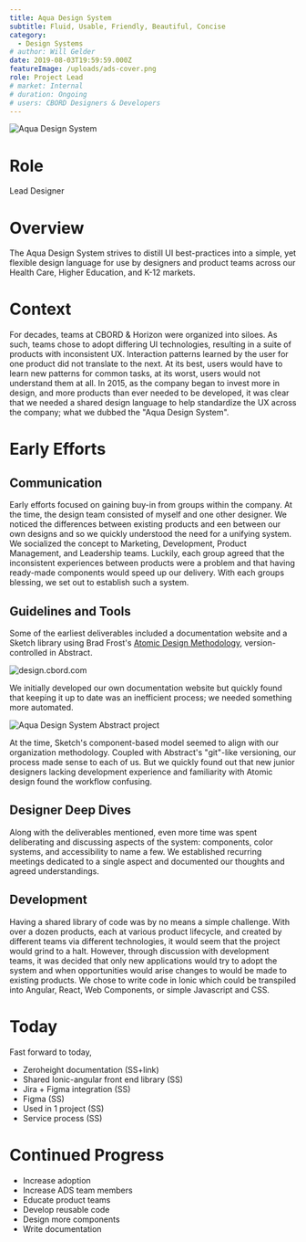 ```yaml
---
title: Aqua Design System
subtitle: Fluid, Usable, Friendly, Beautiful, Concise
category:
  - Design Systems
# author: Will Gelder
date: 2019-08-03T19:59:59.000Z
featureImage: /uploads/ads-cover.png
role: Project Lead
# market: Internal
# duration: Ongoing
# users: CBORD Designers & Developers
---
```

![Aqua Design System](/uploads/ads-cover.png)
# Role
Lead Designer

# Overview
The Aqua Design System strives to distill UI best-practices into a simple, yet flexible design language for use by designers and product teams across our Health Care, Higher Education, and K-12 markets. 

# Context
For decades, teams at CBORD & Horizon were organized into siloes. As such, teams chose to adopt differing UI technologies, resulting in a suite of products with inconsistent UX. Interaction patterns learned by the user for one product did not translate to the next. At its best, users would have to learn new patterns for common tasks, at its worst, users would not understand them at all. In 2015, as the company began to invest more in design, and more products than ever needed to be developed, it was clear that we needed a shared design language to help standardize the UX across the company; what we dubbed the "Aqua Design System".

# Early Efforts
## Communication
Early efforts focused on gaining buy-in from groups within the company. At the time, the design team consisted of myself and one other designer. We noticed the differences between existing products and een between our own designs and so we quickly understood the need for a unifying system. We socialized the concept to Marketing, Development, Product Management, and Leadership teams. Luckily, each group agreed that the inconsistent experiences between products were a problem and that having ready-made components would speed up our delivery. With each groups blessing, we set out to establish such a system.   

## Guidelines and Tools
Some of the earliest deliverables included a documentation website and a Sketch library using Brad Frost's [Atomic Design Methodology](https://bradfrost.com/blog/post/atomic-web-design/), version-controlled in Abstract. 

![design.cbord.com](/uploads/ads-com.png)

We initially developed our own documentation website but quickly found that keeping it up to date was an inefficient process; we needed something more automated.


![Aqua Design System Abstract project](/uploads/ads-abstract.png)

At the time, Sketch's component-based model seemed to align with our organization methodology. Coupled with Abstract's "git"-like versioning, our process made sense to each of us. But we quickly found out that new junior designers lacking development experience and familiarity with Atomic design found the workflow confusing.

## Designer Deep Dives
Along with the deliverables mentioned, even more time was spent deliberating and discussing aspects of the system: components, color systems, and accessibility to name a few. We established recurring meetings dedicated to a single aspect and documented our thoughts and agreed understandings.

## Development
Having a shared library of code was by no means a simple challenge. With over a dozen products, each at various product lifecycle, and created by different teams via different technologies, it would seem that the project would grind to a halt. However, through discussion with development teams, it was decided that only new applications would try to adopt the system and when opportunities would arise changes to would be made to existing products. We chose to write code in Ionic which could be transpiled into Angular, React, Web Components, or simple Javascript and CSS.

# Today
Fast forward to today, 
- Zeroheight documentation (SS+link)
- Shared Ionic-angular front end library (SS)
- Jira + Figma integration (SS)
- Figma (SS)
- Used in 1 project (SS)
- Service process (SS)

# Continued Progress
- Increase adoption
- Increase ADS team members
- Educate product teams
- Develop reusable code
- Design more components
- Write documentation